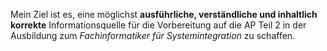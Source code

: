 Mein Ziel ist es, eine möglichst **ausführliche, verständliche und inhaltlich korrekte** Informationsquelle für die Vorbereitung auf die AP Teil 2 in der Ausbildung zum *Fachinformatiker für Systemintegration* zu schaffen.